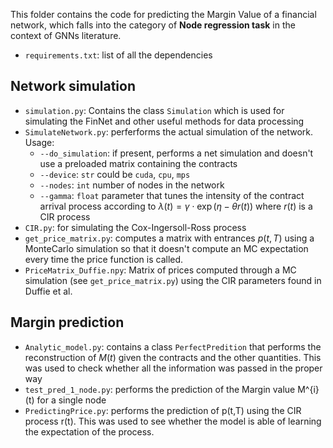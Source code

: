This folder contains the code for predicting the Margin Value of a financial network, which falls into the category of **Node regression task** in the context of GNNs literature.

- `requirements.txt`: list of all the dependencies

## Network simulation
- `simulation.py`: Contains the class `Simulation` which is used for simulating the FinNet and other useful methods for data processing
- `SimulateNetwork.py`: perferforms the actual simulation of the network. Usage:
   - `--do_simulation`: if present, performs a net simulation and doesn't use a preloaded matrix containing the contracts
   - `--device`: `str` could be `cuda`, `cpu`, `mps`
   - `--nodes`: `int` number of nodes in the network
   - `--gamma`: `float` parameter that tunes the intensity of the contract arrival process according to $\lambda(t) = \gamma \cdot \exp{(\eta -\theta r(t))}$ where $r(t)$ is a CIR process
- `CIR.py`: for simulating the Cox-Ingersoll-Ross process
- `get_price_matrix.py`: computes a matrix with entrances $p(t,T)$ using a MonteCarlo simulation so that it doesn't compute an MC expectation every time the price function is called.
- `PriceMatrix_Duffie.npy`: Matrix of prices computed through a MC simulation (see `get_price_matrix.py`) using the CIR parameters found in Duffie et al.

## Margin prediction
- `Analytic_model.py`: contains a class `PerfectPredition` that performs the reconstruction of $M(t)$ given the contracts and the other quantities. This was used to check whether all the information was passed in the proper way
- `test_pred_1_node.py`: performs the prediction of the Margin value M^{i}(t) for a single node
- `PredictingPrice.py`: performs the prediction of p(t,T) using the CIR process r(t). This was used to see whether the model is able of learning the expectation of the process.
